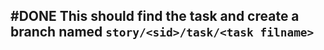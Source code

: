 ## #DONE This should find the task and create a branch named `story/<sid>/task/<task filname>`
<!-- #task -->
<!-- created:2023-09-12T13:05:42.707Z task-id:Ayy37 group:"Ungrouped Tasks" story-id:Start-task order:0 completed:2023-10-01T17:34:03.971Z
archived:true
archivedAt:2024-10-30T22:38:06-04:00
originalPath:backlog/stories/Start-task/tasks/This-should-find-the-task-and-create-a-branch-named-storytask.md
originalLine:1
-->


